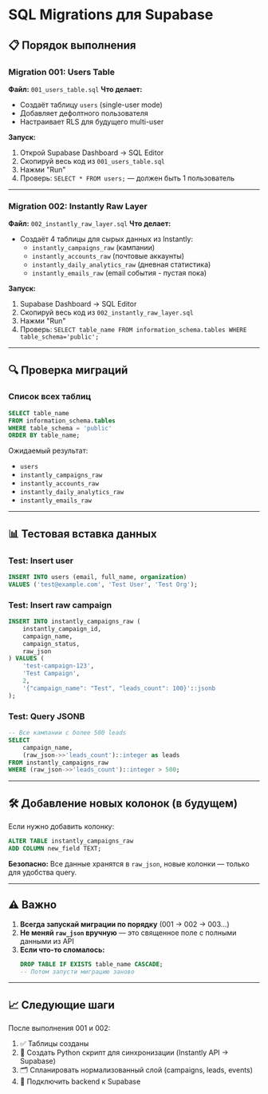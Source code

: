 # SQL Migrations для Supabase

## 📋 Порядок выполнения

### Migration 001: Users Table
**Файл:** `001_users_table.sql`
**Что делает:**
- Создаёт таблицу `users` (single-user mode)
- Добавляет дефолтного пользователя
- Настраивает RLS для будущего multi-user

**Запуск:**
1. Открой Supabase Dashboard → SQL Editor
2. Скопируй весь код из `001_users_table.sql`
3. Нажми "Run"
4. Проверь: `SELECT * FROM users;` — должен быть 1 пользователь

---

### Migration 002: Instantly Raw Layer
**Файл:** `002_instantly_raw_layer.sql`
**Что делает:**
- Создаёт 4 таблицы для сырых данных из Instantly:
  - `instantly_campaigns_raw` (кампании)
  - `instantly_accounts_raw` (почтовые аккаунты)
  - `instantly_daily_analytics_raw` (дневная статистика)
  - `instantly_emails_raw` (email события - пустая пока)

**Запуск:**
1. Supabase Dashboard → SQL Editor
2. Скопируй весь код из `002_instantly_raw_layer.sql`
3. Нажми "Run"
4. Проверь: `SELECT table_name FROM information_schema.tables WHERE table_schema='public';`

---

## 🔍 Проверка миграций

### Список всех таблиц
```sql
SELECT table_name
FROM information_schema.tables
WHERE table_schema = 'public'
ORDER BY table_name;
```

Ожидаемый результат:
- `users`
- `instantly_campaigns_raw`
- `instantly_accounts_raw`
- `instantly_daily_analytics_raw`
- `instantly_emails_raw`

---

## 📊 Тестовая вставка данных

### Test: Insert user
```sql
INSERT INTO users (email, full_name, organization)
VALUES ('test@example.com', 'Test User', 'Test Org');
```

### Test: Insert raw campaign
```sql
INSERT INTO instantly_campaigns_raw (
    instantly_campaign_id,
    campaign_name,
    campaign_status,
    raw_json
) VALUES (
    'test-campaign-123',
    'Test Campaign',
    2,
    '{"campaign_name": "Test", "leads_count": 100}'::jsonb
);
```

### Test: Query JSONB
```sql
-- Все кампании с более 500 leads
SELECT
    campaign_name,
    (raw_json->>'leads_count')::integer as leads
FROM instantly_campaigns_raw
WHERE (raw_json->>'leads_count')::integer > 500;
```

---

## 🛠️ Добавление новых колонок (в будущем)

Если нужно добавить колонку:

```sql
ALTER TABLE instantly_campaigns_raw
ADD COLUMN new_field TEXT;
```

**Безопасно:** Все данные хранятся в `raw_json`, новые колонки — только для удобства query.

---

## ⚠️ Важно

1. **Всегда запускай миграции по порядку** (001 → 002 → 003...)
2. **Не меняй `raw_json` вручную** — это священное поле с полными данными из API
3. **Если что-то сломалось:**
   ```sql
   DROP TABLE IF EXISTS table_name CASCADE;
   -- Потом запусти миграцию заново
   ```

---

## 📈 Следующие шаги

После выполнения 001 и 002:
1. ✅ Таблицы созданы
2. 🔄 Создать Python скрипт для синхронизации (Instantly API → Supabase)
3. 🗂️ Спланировать нормализованный слой (campaigns, leads, events)
4. 🚀 Подключить backend к Supabase
